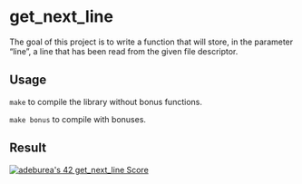# get_next_line

The goal of this project is to write a function that will store, in the parameter “line”, a line that has been read from the given file descriptor.

## Usage

```make``` to compile the library without bonus functions.

```make bonus``` to compile with bonuses.

## Result

[![adeburea's 42 get_next_line Score](https://badge42.vercel.app/api/v2/cl3ygf7am006909mh302q796e/project/2040736)](https://github.com/JaeSeoKim/badge42)
